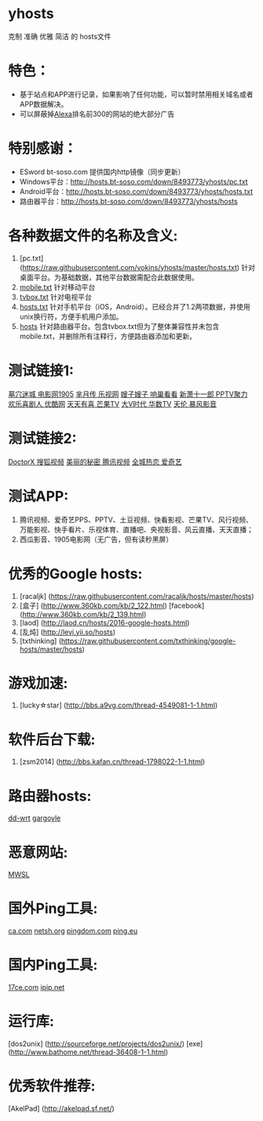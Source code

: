 # yhosts
克制 准确 
优雅 简洁
   的
hosts文件

# 特色：
* 基于站点和APP进行记录，如果影响了任何功能，可以暂时禁用相关域名或者APP数据解决。
* 可以屏蔽掉[Alexa](http://www.alexa.com/topsites/countries/CN)排名前300的网站的绝大部分广告

# 特别感谢：
* ESword bt-soso.com 提供国内http镜像（同步更新）
* Windows平台：http://hosts.bt-soso.com/down/8493773/yhosts/pc.txt
* Android平台：http://hosts.bt-soso.com/down/8493773/yhosts/hosts.txt
* 路由器平台：http://hosts.bt-soso.com/down/8493773/yhosts/hosts

# 各种数据文件的名称及含义:
1. [pc.txt] (https://raw.githubusercontent.com/vokins/yhosts/master/hosts.txt) 针对桌面平台。为基础数据，其他平台数据需配合此数据使用。
2. [mobile.txt](https://raw.githubusercontent.com/vokins/yhosts/master/mobile.txt) 针对移动平台
3. [tvbox.txt](https://raw.githubusercontent.com/vokins/yhosts/master/tvbox.txt) 针对电视平台
4. [hosts.txt](https://raw.githubusercontent.com/vokins/yhosts/master/hosts.txt) 针对手机平台（iOS，Android）。已经合并了1.2两项数据，并使用unix换行符，方便手机用户添加。
5. [hosts](https://raw.githubusercontent.com/vokins/yhosts/master/hosts) 针对路由器平台。包含tvbox.txt但为了整体兼容性并未包含mobile.txt，并删除所有注释行，方便路由器添加和更新。

# 测试链接1:
[墓穴迷城 电影网1905](http://www.1905.com/vod/play/969015.shtml)
[芈月传 乐视网](http://www.letv.com/ptv/vplay/24371048.html)
[嫂子嫂子 响巢看看](http://vod.kankan.com/v/90/90518.shtml)
[新萧十一郎 PPTV聚力](http://v.pptv.com/show/4atBviaaMicDqdGibc.html)
[欢乐喜剧人 优酷网](http://v.youku.com/v_show/id_XMTQ2MjA5MzE5Ng==.html)
[天天有喜 芒果TV](http://www.mgtv.com/v/2/166072/f/2949223.html)
[大V时代 华数TV](http://www.wasu.cn/Play/show/id/2037963)
[天伦 暴风影音](http://www.baofeng.com/play/463/play-796463.html)

# 测试链接2:
[DoctorX 搜狐视频](http://tv.sohu.com/20140326/n397234225.shtml)
[美丽的秘密 腾讯视频](http://v.qq.com/cover/5/5fs2bn3beyv0rbo/r00192d3ruz.html)
[全城热恋 爱奇艺](http://www.iqiyi.com/v_19rrl6p15k.html)

# 测试APP:
1. 腾讯视频、爱奇艺PPS、PPTV、土豆视频、快看影视、芒果TV、风行视频、万能影视、快手看片、乐视体育、直播吧、央视影音、风云直播、天天直播；
2. 西瓜影音、1905电影网（无广告，但有读秒黑屏）

# 优秀的Google hosts:
1. [racaljk] (https://raw.githubusercontent.com/racaljk/hosts/master/hosts)
2. [盒子] (http://www.360kb.com/kb/2_122.html) [facebook] (http://www.360kb.com/kb/2_139.html)
3. [laod] (http://laod.cn/hosts/2016-google-hosts.html)
4. [乱炖] (http://levi.yii.so/hosts)
5. [txthinking] (https://raw.githubusercontent.com/txthinking/google-hosts/master/hosts)

# 游戏加速:
1. [lucky☆star] (http://bbs.a9vg.com/thread-4549081-1-1.html)

# 软件后台下载:
1. [zsm2014] (http://bbs.kafan.cn/thread-1798022-1-1.html)

# 路由器hosts:
[dd-wrt](http://code.taobao.org/svn/dd-wrt/hosts)
[gargoyle](http://code.taobao.org/svn/gargoyle/hosts)

# 恶意网站:
[MWSL](http://www.mwsl.org.cn/hosts/hosts)

# 国外Ping工具:
[ca.com](https://asm.ca.com/zh_cn/ping.php)
[netsh.org](http://serve.netsh.org/pub/ping.php)
[pingdom.com](http://tools.pingdom.com/ping/)
[ping.eu](http://ping.eu/ping)

# 国内Ping工具:
[17ce.com](http://www.17ce.com/site/ping)
[ipip.net](http://www.ipip.net/ping.php)

# 运行库:
[dos2unix] (http://sourceforge.net/projects/dos2unix/)
[exe] (http://www.bathome.net/thread-36408-1-1.html)

# 优秀软件推荐:
[AkelPad] (http://akelpad.sf.net/)
